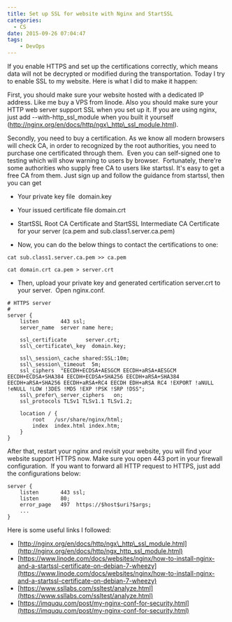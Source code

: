 ```yaml
---
title: Set up SSL for website with Nginx and StartSSL
categories:
  - CS
date: 2015-09-26 07:04:47
tags:
    - DevOps
---
```


If you enable HTTPS and set up the certifications correctly, which means data will not be decrypted or modified during the transportation. Today I try to enable SSL to my website. Here is what I did to make it happen: 

First, you should make sure your website hosted with a dedicated IP address. Like me buy a VPS from linode. Also you should make sure your HTTP web server support SSL when you set up it. If you are using nginx, just add --with-http\_ssl\_module when you built it yourself (http://nginx.org/en/docs/http/ngx\_http\_ssl_module.html). 

Secondly, you need to buy a certification. As we know all modern browsers will check CA, in order to recognized by the root authorities, you need to purchase one certificated through them.  Even you can self-signed one to testing which will show warning to users by browser.  Fortunately, there're some authorities who supply free CA to users like startssl. It's easy to get a free CA from them. Just sign up and follow the guidance from startssl, then you can get

* Your private key file  domain.key
* Your issued certificate file domain.crt
* StartSSL Root CA Certificate and StartSSL Intermediate CA Certificate for your server (ca.pem and sub.class1.server.ca.pem)

* Now, you can do the below things to contact the certifications to one:

```
cat sub.class1.server.ca.pem >> ca.pem

cat domain.crt ca.pem > server.crt
```

* Then, upload your private key and generated certification server.crt to your server.  Open nginx.conf.

```
# HTTPS server
#
server {
    listen       443 ssl;
    server_name  server name here;

    ssl_certificate      server.crt;
    ssl\_certificate\_key  domain.key;

    ssl\_session\_cache shared:SSL:10m;
    ssl\_session\_timeout  5m;
    ssl_ciphers  "EECDH+ECDSA+AESGCM EECDH+aRSA+AESGCM EECDH+ECDSA+SHA384 EECDH+ECDSA+SHA256 EECDH+aRSA+SHA384 EECDH+aRSA+SHA256 EECDH+aRSA+RC4 EECDH EDH+aRSA RC4 !EXPORT !aNULL !eNULL !LOW !3DES !MD5 !EXP !PSK !SRP !DSS";
    ssl\_prefer\_server_ciphers   on;
    ssl_protocols TLSv1 TLSv1.1 TLSv1.2;

    location / {
        root   /usr/share/nginx/html;
        index  index.html index.htm;
    }
}
```

After that, restart your nginx and revisit your website, you will find your website support HTTPS now. Make sure you open 443 port in your firewall configuration.  If you want to forward all HTTP request to HTTPS, just add the configurations below:

```
server {
    listen       443 ssl;
    listen       80;
    error_page   497  https://$host$uri?$args;
    ...
}
```

Here is some useful links I followed:

* [http://nginx.org/en/docs/http/ngx\_http\_ssl_module.html](http://nginx.org/en/docs/http/ngx_http_ssl_module.html)
*   [https://www.linode.com/docs/websites/nginx/how-to-install-nginx-and-a-startssl-certificate-on-debian-7-wheezy](https://www.linode.com/docs/websites/nginx/how-to-install-nginx-and-a-startssl-certificate-on-debian-7-wheezy)
* [https://www.ssllabs.com/ssltest/analyze.html](https://www.ssllabs.com/ssltest/analyze.html)
*  [https://imququ.com/post/my-nginx-conf-for-security.html](https://imququ.com/post/my-nginx-conf-for-security.html)